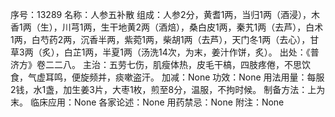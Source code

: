 序号：13289
名称：人参五补散
组成：人参2分，黄耆1两，当归1两（酒浸），木香1两（生），川芎1两，生干地黄2两（酒焙），桑白皮1两，秦艽1两（去芦），白术1两，白芍药2两，沉香半两，紫菀1两，柴胡1两（去芦），天门冬1两（去心），甘草3两（炙），白芷1两，半夏1两（汤洗14次，为末，姜汁作饼，炙）。
出处：《普济方》卷二二八。
主治：五劳七伤，肌瘦体热，皮毛干槁，四肢疼倦，不思饮食，气虚耳鸣，便旋频并，痰嗽盗汗。
加减：None
功效：None
用法用量：每服2钱，水1盏，加生姜3片，大枣1枚，煎至8分，温服，不拘时候。
制备方法：上为末。
临床应用：None
各家论述：None
用药禁忌：None
附注：None
